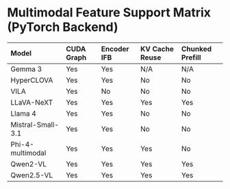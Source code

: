 # Multimodal Feature Support Matrix (PyTorch Backend)

| Model              | CUDA Graph | Encoder IFB         | KV Cache Reuse | Chunked Prefill |
| :----------------- | :--------- | :------------------ | :------------- | :-------------- |
| Gemma 3            | Yes        | Yes                 | N/A            | N/A             |
| HyperCLOVA         | Yes        | Yes                 | No             | No              |
| VILA               | Yes        | No                  | No             | No              |
| LLaVA-NeXT         | Yes        | Yes                 | Yes            | Yes             |
| Llama 4            | Yes        | Yes                 | No             | No              |
| Mistral-Small-3.1  | Yes        | Yes                 | No             | No              |
| Phi-4-multimodal   | Yes        | Yes                 | Yes            | No              |
| Qwen2-VL           | Yes        | Yes                 | Yes            | Yes             |
| Qwen2.5-VL         | Yes        | Yes                 | Yes            | Yes             |

